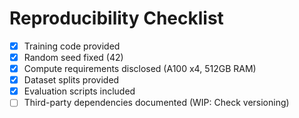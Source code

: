 # Reproducibility Checklist

- [X] Training code provided
- [X] Random seed fixed (42)
- [X] Compute requirements disclosed (A100 x4, 512GB RAM)
- [X] Dataset splits provided
- [X] Evaluation scripts included
- [ ] Third-party dependencies documented (WIP: Check versioning)
